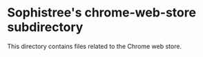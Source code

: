 # Sophistree's chrome-web-store subdirectory

This directory contains files related to the Chrome web store.
